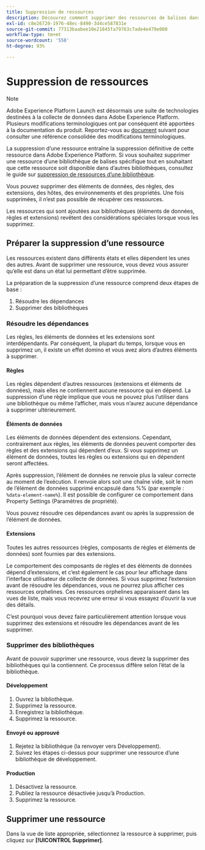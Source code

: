 ```yaml
---
title: Suppression de ressources
description: Découvrez comment supprimer des ressources de balises dans Adobe Experience Platform.
exl-id: c8e26720-1976-48ec-8490-3d4ce587831e
source-git-commit: 77313baabee10e21845fa79763c7ade4e479e080
workflow-type: tm+mt
source-wordcount: '558'
ht-degree: 93%

---
```


# Suppression de ressources

>[!NOTE]
>
>Adobe Experience Platform Launch est désormais une suite de technologies destinées à la collecte de données dans Adobe Experience Platform. Plusieurs modifications terminologiques ont par conséquent été apportées à la documentation du produit. Reportez-vous au [document](../../term-updates.md) suivant pour consulter une référence consolidée des modifications terminologiques.

La suppression d’une ressource entraîne la suppression définitive de cette ressource dans Adobe Experience Platform. Si vous souhaitez supprimer une ressource d’une bibliothèque de balises spécifique tout en souhaitant que cette ressource soit disponible dans d’autres bibliothèques, consultez le guide sur [suppression de ressources d’une bibliothèque](remove-resources-from-library.md).

Vous pouvez supprimer des éléments de données, des règles, des extensions, des hôtes, des environnements et des propriétés. Une fois supprimées, il n’est pas possible de récupérer ces ressources.

Les ressources qui sont ajoutées aux bibliothèques (éléments de données, règles et extensions) revêtent des considérations spéciales lorsque vous les supprimez.

## Préparer la suppression d’une ressource

Les ressources existent dans différents états et elles dépendent les unes des autres. Avant de supprimer une ressource, vous devez vous assurer qu’elle est dans un état lui permettant d’être supprimée.

La préparation de la suppression d’une ressource comprend deux étapes de base :

1. Résoudre les dépendances
1. Supprimer des bibliothèques

### Résoudre les dépendances

Les règles, les éléments de données et les extensions sont interdépendants. Par conséquent, la plupart du temps, lorsque vous en supprimez un, il existe un effet domino et vous avez alors d’autres éléments à supprimer.

#### Règles

Les règles dépendent d’autres ressources (extensions et éléments de données), mais elles ne contiennent aucune ressource qui en dépend. La suppression d’une règle implique que vous ne pouvez plus l’utiliser dans une bibliothèque ou même l’afficher, mais vous n’aurez aucune dépendance à supprimer ultérieurement.

#### Éléments de données

Les éléments de données dépendent des extensions. Cependant, contrairement aux règles, les éléments de données peuvent comporter des règles et des extensions qui dépendent d’eux. Si vous supprimez un élément de données, toutes les règles ou extensions qui en dépendent seront affectées.

Après suppression, l’élément de données ne renvoie plus la valeur correcte au moment de l’exécution. Il renvoie alors soit une chaîne vide, soit le nom de l’élément de données supprimé encapsulé dans %% (par exemple : `%data-element-name%`). Il est possible de configurer ce comportement dans Property Settings (Paramètres de propriété).

Vous pouvez résoudre ces dépendances avant ou après la suppression de l’élément de données.

#### Extensions

Toutes les autres ressources (règles, composants de règles et éléments de données) sont fournies par des extensions.

Le comportement des composants de règles et des éléments de données dépend d’extensions, et c’est également le cas pour leur affichage dans l’interface utilisateur de collecte de données. Si vous supprimez l’extension avant de résoudre les dépendances, vous ne pourrez plus afficher ces ressources orphelines. Ces ressources orphelines apparaissent dans les vues de liste, mais vous recevrez une erreur si vous essayez d’ouvrir la vue des détails.

C’est pourquoi vous devez faire particulièrement attention lorsque vous supprimez des extensions et résoudre les dépendances avant de les supprimer.

### Supprimer des bibliothèques

Avant de pouvoir supprimer une ressource, vous devez la supprimer des bibliothèques qui la contiennent. Ce processus diffère selon l’état de la bibliothèque.

#### Développement

1. Ouvrez la bibliothèque.
1. Supprimez la ressource.
1. Enregistrez la bibliothèque.
1. Supprimez la ressource.

#### Envoyé ou approuvé

1. Rejetez la bibliothèque (la renvoyer vers Développement).
1. Suivez les étapes ci-dessus pour supprimer une ressource d’une bibliothèque de développement.

#### Production

1. Désactivez la ressource.
1. Publiez la ressource désactivée jusqu’à Production.
1. Supprimez la ressource.

## Supprimer une ressource

Dans la vue de liste appropriée, sélectionnez la ressource à supprimer, puis cliquez sur **[!UICONTROL Supprimer]**.
